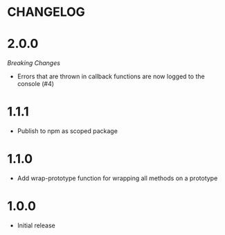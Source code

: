 CHANGELOG
=========

# 2.0.0
*Breaking Changes*

* Errors that are thrown in callback functions are now logged to the console (#4)

# 1.1.1

* Publish to npm as scoped package

# 1.1.0

* Add wrap-prototype function for wrapping all methods on a prototype

# 1.0.0

* Initial release

